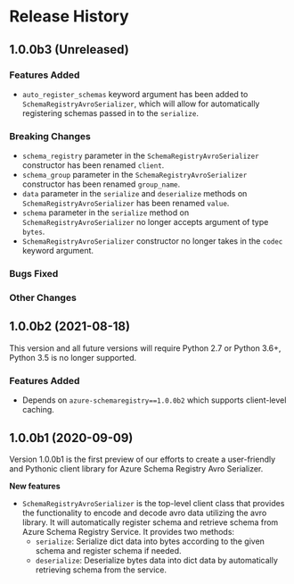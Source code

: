 # Release History

## 1.0.0b3 (Unreleased)

### Features Added

- `auto_register_schemas` keyword argument has been added to `SchemaRegistryAvroSerializer`, which will allow for automatically registering schemas passed in to the `serialize`.

### Breaking Changes

- `schema_registry` parameter in the `SchemaRegistryAvroSerializer` constructor has been renamed `client`.
- `schema_group` parameter in the `SchemaRegistryAvroSerializer` constructor has been renamed `group_name`.
- `data` parameter in the `serialize` and `deserialize` methods on `SchemaRegistryAvroSerializer` has been renamed `value`.
- `schema` parameter in the `serialize` method on `SchemaRegistryAvroSerializer` no longer accepts argument of type `bytes`.
- `SchemaRegistryAvroSerializer` constructor no longer takes in the `codec` keyword argument.

### Bugs Fixed

### Other Changes

## 1.0.0b2 (2021-08-18)

This version and all future versions will require Python 2.7 or Python 3.6+, Python 3.5 is no longer supported.

### Features Added

- Depends on `azure-schemaregistry==1.0.0b2` which supports client-level caching.

## 1.0.0b1 (2020-09-09)

Version 1.0.0b1 is the first preview of our efforts to create a user-friendly and Pythonic client library for Azure Schema Registry Avro Serializer.

**New features**

- `SchemaRegistryAvroSerializer` is the top-level client class that provides the functionality to encode and decode avro data utilizing the avro library. It will automatically register schema and retrieve schema from Azure Schema Registry Service. It provides two methods:
  - `serialize`: Serialize dict data into bytes according to the given schema and register schema if needed.
  - `deserialize`: Deserialize bytes data into dict data by automatically retrieving schema from the service.
